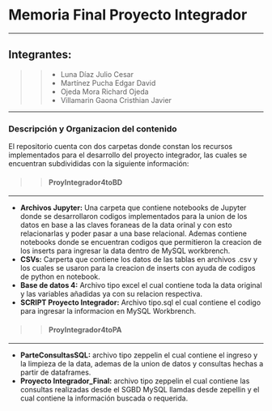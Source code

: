 # Memoria Final Proyecto Integrador
---
## Integrantes:
>> - Luna Díaz Julio Cesar
>> - Martínez Pucha Edgar David
>> - Ojeda Mora Richard Ojeda
>> - Villamarin Gaona Cristhian Javier

---

### Descripción y Organizacion del contenido

El repositorio cuenta con dos carpetas donde constan los recursos implementados para el desarrollo del proyecto integrador, las cuales se encuentran subdivididas con la siguiente información:

>> #### ProyIntegrador4toBD
---
- **Archivos Jupyter:** Una carpeta que contiene notebooks de Jupyter donde se desarrollaron codigos implementados para la union de los datos en base a las claves foraneas de la data orinal y con esto relacionarlas y poder pasar a una base relacional. Ademas contiene notebooks donde se encuentran codigos que permitieron la creacion de los inserts para ingresar la data dentro de MySQL workbrench.
- **CSVs:** Carperta que contiene los datos de las tablas en archivos .csv y los cuales se usaron para la creacion de inserts con ayuda de codigos de python en notebook.
- **Base de datos 4:** Archivo tipo excel el cual contiene toda la data original y las variables añadidas ya con su relacion respectiva.
- **SCRIPT Proyecto Integrador:** Archivo tipo.sql el cual contiene el codigo para ingresar la informacion en MySQL Workbrench.
>> #### ProyIntegrador4toPA
---
- **ParteConsultasSQL:** archivo tipo zeppelin el cual contiene el ingreso y la limpieza de la data, ademas de la union de datos y consultas hechas a partir de dataframes.
- **Proyecto Integrador_Final:** archivo tipo zeppelin el cual contiene las consultas realizadas desde el SGBD MySQL llamdas desde zepellin y el cual contiene la información buscada o requerida.
